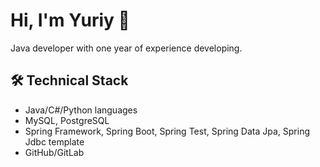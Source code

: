 # Hi, I'm Yuriy 👋
Java developer with one year of experience developing.

## 🛠 Technical Stack
*   Java/C#/Python languages
*   MySQL, PostgreSQL
*   Spring Framework, Spring Boot, Spring Test, Spring Data Jpa, Spring Jdbc template
*   GitHub/GitLab



<!--
### Hi there 👋
**ymolyavkin/ymolyavkin** is a ✨ _special_ ✨ repository because its `README.md` (this file) appears on your GitHub profile.

Here are some ideas to get you started:

- 🔭 I’m currently working on ...
- 🌱 I’m currently learning ...
- 👯 I’m looking to collaborate on ...
- 🤔 I’m looking for help with ...
- 💬 Ask me about ...
- 📫 How to reach me: ...
- 😄 Pronouns: ...
- ⚡ Fun fact: ...
-->
